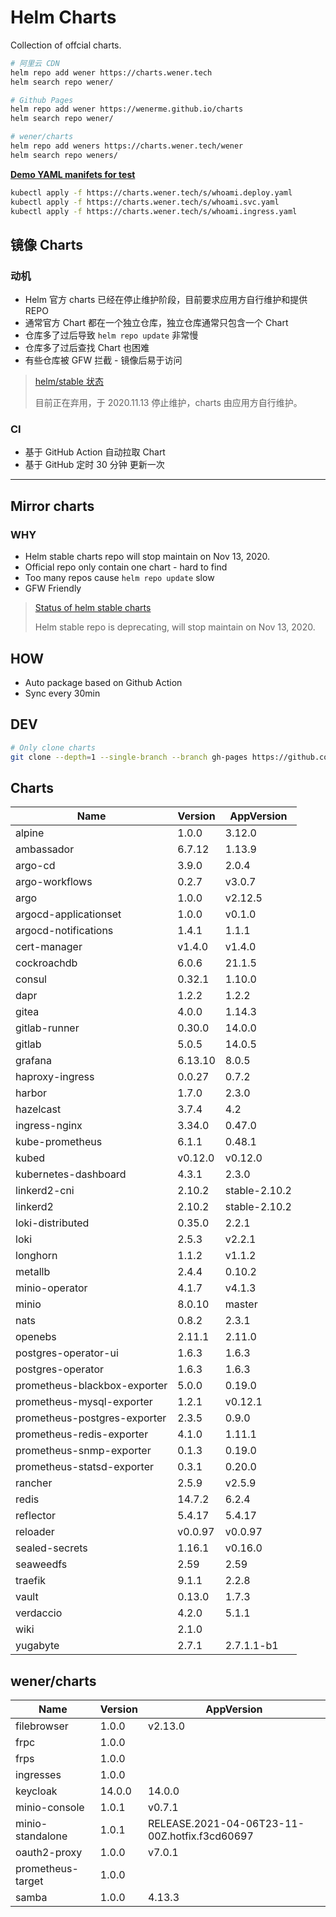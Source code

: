 # Helm Charts

Collection of offcial charts.

```bash
# 阿里云 CDN
helm repo add wener https://charts.wener.tech
helm search repo wener/

# Github Pages
helm repo add wener https://wenerme.github.io/charts
helm search repo wener/

# wener/charts
helm repo add weners https://charts.wener.tech/wener
helm search repo weners/
```

**[Demo YAML manifets for test](https://github.com/wenerme/charts/tree/master/public/s)**

```bash
kubectl apply -f https://charts.wener.tech/s/whoami.deploy.yaml
kubectl apply -f https://charts.wener.tech/s/whoami.svc.yaml
kubectl apply -f https://charts.wener.tech/s/whoami.ingress.yaml
```

## 镜像 Charts

### 动机

- Helm 官方 charts 已经在停止维护阶段，目前要求应用方自行维护和提供 REPO
- 通常官方 Chart 都在一个独立仓库，独立仓库通常只包含一个 Chart
- 仓库多了过后导致 `helm repo update` 非常慢
- 仓库多了过后查找 Chart 也困难
- 有些仓库被 GFW 拦截 - 镜像后易于访问

> [helm/stable 状态 ](https://github.com/helm/charts#status-of-the-project)
>
> 目前正在弃用，于 2020.11.13 停止维护，charts 由应用方自行维护。

### CI

- 基于 GitHub Action 自动拉取 Chart
- 基于 GitHub 定时 30 分钟 更新一次

---

## Mirror charts

### WHY

- Helm stable charts repo will stop maintain on Nov 13, 2020.
- Official repo only contain one chart - hard to find
- Too many repos cause `helm repo update` slow
- GFW Friendly

> [Status of helm stable charts](https://github.com/helm/charts#status-of-the-project)
>
> Helm stable repo is deprecating, will stop maintain on Nov 13, 2020.

## HOW

- Auto package based on Github Action
- Sync every 30min

## DEV

```bash
# Only clone charts
git clone --depth=1 --single-branch --branch gh-pages https://github.com/wenerme/charts charts
```
## Charts

| Name | Version | AppVersion |
|------|---------|------------|
| alpine | 1.0.0 | 3.12.0 |
| ambassador | 6.7.12 | 1.13.9 |
| argo-cd | 3.9.0 | 2.0.4 |
| argo-workflows | 0.2.7 | v3.0.7 |
| argo | 1.0.0 | v2.12.5 |
| argocd-applicationset | 1.0.0 | v0.1.0 |
| argocd-notifications | 1.4.1 | 1.1.1 |
| cert-manager | v1.4.0 | v1.4.0 |
| cockroachdb | 6.0.6 | 21.1.5 |
| consul | 0.32.1 | 1.10.0 |
| dapr | 1.2.2 | 1.2.2 |
| gitea | 4.0.0 | 1.14.3 |
| gitlab-runner | 0.30.0 | 14.0.0 |
| gitlab | 5.0.5 | 14.0.5 |
| grafana | 6.13.10 | 8.0.5 |
| haproxy-ingress | 0.0.27 | 0.7.2 |
| harbor | 1.7.0 | 2.3.0 |
| hazelcast | 3.7.4 | 4.2 |
| ingress-nginx | 3.34.0 | 0.47.0 |
| kube-prometheus | 6.1.1 | 0.48.1 |
| kubed | v0.12.0 | v0.12.0 |
| kubernetes-dashboard | 4.3.1 | 2.3.0 |
| linkerd2-cni | 2.10.2 | stable-2.10.2 |
| linkerd2 | 2.10.2 | stable-2.10.2 |
| loki-distributed | 0.35.0 | 2.2.1 |
| loki | 2.5.3 | v2.2.1 |
| longhorn | 1.1.2 | v1.1.2 |
| metallb | 2.4.4 | 0.10.2 |
| minio-operator | 4.1.7 | v4.1.3 |
| minio | 8.0.10 | master |
| nats | 0.8.2 | 2.3.1 |
| openebs | 2.11.1 | 2.11.0 |
| postgres-operator-ui | 1.6.3 | 1.6.3 |
| postgres-operator | 1.6.3 | 1.6.3 |
| prometheus-blackbox-exporter | 5.0.0 | 0.19.0 |
| prometheus-mysql-exporter | 1.2.1 | v0.12.1 |
| prometheus-postgres-exporter | 2.3.5 | 0.9.0 |
| prometheus-redis-exporter | 4.1.0 | 1.11.1 |
| prometheus-snmp-exporter | 0.1.3 | 0.19.0 |
| prometheus-statsd-exporter | 0.3.1 | 0.20.0 |
| rancher | 2.5.9 | v2.5.9 |
| redis | 14.7.2 | 6.2.4 |
| reflector | 5.4.17 | 5.4.17 |
| reloader | v0.0.97 | v0.0.97 |
| sealed-secrets | 1.16.1 | v0.16.0 |
| seaweedfs | 2.59 | 2.59 |
| traefik | 9.1.1 | 2.2.8 |
| vault | 0.13.0 | 1.7.3 |
| verdaccio | 4.2.0 | 5.1.1 |
| wiki | 2.1.0 |  |
| yugabyte | 2.7.1 | 2.7.1.1-b1 |

## wener/charts

| Name | Version | AppVersion |
|------|---------|------------|
| filebrowser | 1.0.0 | v2.13.0 |
| frpc | 1.0.0 |  |
| frps | 1.0.0 |  |
| ingresses | 1.0.0 |  |
| keycloak | 14.0.0 | 14.0.0 |
| minio-console | 1.0.1 | v0.7.1 |
| minio-standalone | 1.0.1 | RELEASE.2021-04-06T23-11-00Z.hotfix.f3cd60697 |
| oauth2-proxy | 1.0.0 | v7.0.1 |
| prometheus-target | 1.0.0 |  |
| samba | 1.0.0 | 4.13.3 |
